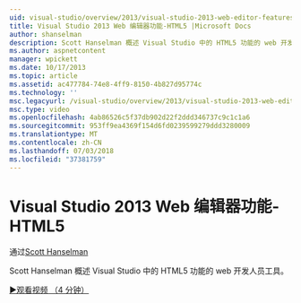 ```yaml
---
uid: visual-studio/overview/2013/visual-studio-2013-web-editor-features-html5
title: Visual Studio 2013 Web 编辑器功能-HTML5 |Microsoft Docs
author: shanselman
description: Scott Hanselman 概述 Visual Studio 中的 HTML5 功能的 web 开发人员工具。
ms.author: aspnetcontent
manager: wpickett
ms.date: 10/17/2013
ms.topic: article
ms.assetid: ac477784-74e8-4ff9-8150-4b827d95774c
ms.technology: ''
msc.legacyurl: /visual-studio/overview/2013/visual-studio-2013-web-editor-features-html5
msc.type: video
ms.openlocfilehash: 4ab86526c5f37db902d22f2ddd346737c9c1c1a6
ms.sourcegitcommit: 953ff9ea4369f154d6fd0239599279ddd3280009
ms.translationtype: MT
ms.contentlocale: zh-CN
ms.lasthandoff: 07/03/2018
ms.locfileid: "37381759"
---
```

<a name="visual-studio-2013-web-editor-features---html5"></a>Visual Studio 2013 Web 编辑器功能-HTML5
====================
通过[Scott Hanselman](https://github.com/shanselman)

Scott Hanselman 概述 Visual Studio 中的 HTML5 功能的 web 开发人员工具。

[&#9654;观看视频 （4 分钟）](https://channel9.msdn.com/Blogs/ASP-NET-Site-Videos/visual-studio-2013-web-editor-features-html5)
